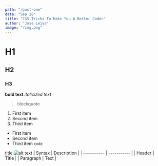 ```yaml
---
path: "/post-one"
date: "Sep 26"
title: "CSS Tricks To Make You A Better Coder"
author: "Jose Leiva"
image: "/img.png"
---
```


# H1
## H2
### H3
**bold text**
*italicized text*
> blockquote
1. First item
2. Second item
3. Third item
- First item
- Second item
- Third item
`code`

[title](https://www.example.com)
![alt text](https://images.pexels.com/photos/196645/pexels-photo-196645.jpeg?auto=compress&cs=tinysrgb&dpr=2&h=650&w=940)
| Syntax | Description |
| ----------- | ----------- |
| Header | Title |
| Paragraph | Text |
